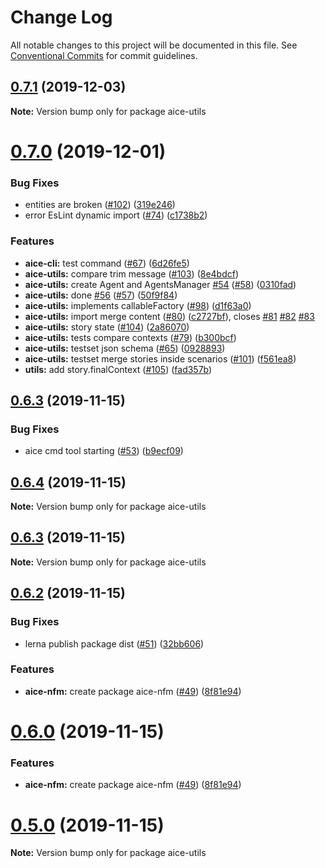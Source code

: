 # Change Log

All notable changes to this project will be documented in this file.
See [Conventional Commits](https://conventionalcommits.org) for commit guidelines.

## [0.7.1](https://github.com/Opla/aice.js/compare/v0.7.0...v0.7.1) (2019-12-03)

**Note:** Version bump only for package aice-utils





# [0.7.0](https://github.com/Opla/aice.js/compare/v0.6.3...v0.7.0) (2019-12-01)


### Bug Fixes

* entities are broken ([#102](https://github.com/Opla/aice.js/issues/102)) ([319e246](https://github.com/Opla/aice.js/commit/319e24601660f8dad617664a223af0eb41bd1308))
* error EsLint dynamic import ([#74](https://github.com/Opla/aice.js/issues/74)) ([c1738b2](https://github.com/Opla/aice.js/commit/c1738b2ef2d65663a8cf3fe2ce46537f75b92c96))


### Features

* **aice-cli:** test command ([#67](https://github.com/Opla/aice.js/issues/67)) ([6d26fe5](https://github.com/Opla/aice.js/commit/6d26fe5c2feca2d03dd7631e789e46ad2ffeec46))
* **aice-utils:** compare trim message ([#103](https://github.com/Opla/aice.js/issues/103)) ([8e4bdcf](https://github.com/Opla/aice.js/commit/8e4bdcf68bf64c26cdf71bb6c90aa4f66a2e1369))
* **aice-utils:** create Agent and AgentsManager [#54](https://github.com/Opla/aice.js/issues/54) ([#58](https://github.com/Opla/aice.js/issues/58)) ([0310fad](https://github.com/Opla/aice.js/commit/0310fadd17d00a66552d1de8be758d4412e57066))
* **aice-utils:** done [#56](https://github.com/Opla/aice.js/issues/56) ([#57](https://github.com/Opla/aice.js/issues/57)) ([50f9f84](https://github.com/Opla/aice.js/commit/50f9f84883746234432a30914e43da4aa4b0d611))
* **aice-utils:** implements callableFactory ([#98](https://github.com/Opla/aice.js/issues/98)) ([d1f63a0](https://github.com/Opla/aice.js/commit/d1f63a0f437a346643527720c4b802218802d6b8))
* **aice-utils:** import merge content ([#80](https://github.com/Opla/aice.js/issues/80)) ([c2727bf](https://github.com/Opla/aice.js/commit/c2727bfc126d62a451982afa9315f594470510fa)), closes [#81](https://github.com/Opla/aice.js/issues/81) [#82](https://github.com/Opla/aice.js/issues/82) [#83](https://github.com/Opla/aice.js/issues/83)
* **aice-utils:** story state ([#104](https://github.com/Opla/aice.js/issues/104)) ([2a86070](https://github.com/Opla/aice.js/commit/2a86070377f35bc623c967caf025957196c3081b))
* **aice-utils:** tests compare contexts ([#79](https://github.com/Opla/aice.js/issues/79)) ([b300bcf](https://github.com/Opla/aice.js/commit/b300bcfb5e8957a3460f0ade22a9c294739f6aec))
* **aice-utils:** testset json schema ([#65](https://github.com/Opla/aice.js/issues/65)) ([0928893](https://github.com/Opla/aice.js/commit/09288937c55ab336fa161631d34f9fe0820bfe9d))
* **aice-utils:** testset merge stories inside scenarios ([#101](https://github.com/Opla/aice.js/issues/101)) ([f561ea8](https://github.com/Opla/aice.js/commit/f561ea86a335edeb6e28aade3da08b1022eb7759))
* **utils:** add story.finalContext ([#105](https://github.com/Opla/aice.js/issues/105)) ([fad357b](https://github.com/Opla/aice.js/commit/fad357b2a84fb32d2c8dab16e919e147b78c2ef8))





## [0.6.3](https://github.com/Opla/aice.js/compare/v0.6.2...v0.6.3) (2019-11-15)


### Bug Fixes

* aice cmd tool starting ([#53](https://github.com/Opla/aice.js/issues/53)) ([b9ecf09](https://github.com/Opla/aice.js/commit/b9ecf09770978092566c5f4f0bc625fce58053d9))





## [0.6.4](https://github.com/Opla/aice.js/compare/v0.6.3...v0.6.4) (2019-11-15)

**Note:** Version bump only for package aice-utils





## [0.6.3](https://github.com/Opla/aice.js/compare/v0.6.2...v0.6.3) (2019-11-15)

**Note:** Version bump only for package aice-utils





## [0.6.2](https://github.com/Opla/aice.js/compare/v0.4.0...v0.6.2) (2019-11-15)


### Bug Fixes

* lerna publish package dist ([#51](https://github.com/Opla/aice.js/issues/51)) ([32bb606](https://github.com/Opla/aice.js/commit/32bb60606b3542876e71e9806761a6690332eda6))


### Features

* **aice-nfm:** create package aice-nfm ([#49](https://github.com/Opla/aice.js/issues/49)) ([8f81e94](https://github.com/Opla/aice.js/commit/8f81e947bafff17ed3b6478f8e1d571979114494))





# [0.6.0](https://github.com/Opla/aice.js/compare/v0.4.0...v0.6.0) (2019-11-15)


### Features

* **aice-nfm:** create package aice-nfm ([#49](https://github.com/Opla/aice.js/issues/49)) ([8f81e94](https://github.com/Opla/aice.js/commit/8f81e947bafff17ed3b6478f8e1d571979114494))





# [0.5.0](https://github.com/Opla/aice.js/compare/v0.4.0...v0.5.0) (2019-11-15)

**Note:** Version bump only for package aice-utils
